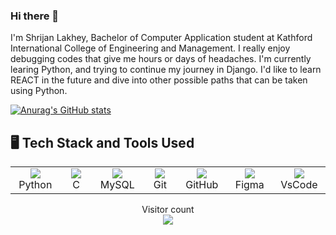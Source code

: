 ### Hi there 👋

I'm Shrijan Lakhey, Bachelor of Computer Application student at Kathford International College of Engineering and Management. I really enjoy debugging codes that give me hours or days of headaches. I'm currently learing Python, and trying to continue my journey in Django. I'd like to learn REACT in the future and dive into other possible paths that can be taken using Python.

[![Anurag's GitHub stats](https://github-readme-stats.vercel.app/api?username=shrijanlakhey)](https://github.com/anuraghazra/github-readme-stats)

<h2>🖥️ Tech Stack and Tools Used</h2>

<table>
  <tr>
      <td align="center"  width="96"height="40" >
              <img src="https://cdn.jsdelivr.net/gh/devicons/devicon/icons/python/python-original.svg" />
      <br>Python
      </td>
      <td align="center"  width="96" height="40">
              <img src="https://cdn.jsdelivr.net/gh/devicons/devicon/icons/c/c-original.svg" />
      <br>C
      </td>
      <td align="center" width="96" height="40">
              <img src="https://cdn.jsdelivr.net/gh/devicons/devicon/icons/mysql/mysql-original.svg" />
      <br>MySQL
      </td>
      <td align="center"  width="96" height="40">
              <img src="https://cdn.jsdelivr.net/gh/devicons/devicon/icons/git/git-original.svg" />
      <br>Git
      </td>
      <td align="center"  width="96" height="40">
              <img src="https://cdn.jsdelivr.net/gh/devicons/devicon/icons/github/github-original.svg" />
      <br>GitHub
      </td>
      <td align="center"  width="96" height="40">
              <img src="https://cdn.jsdelivr.net/gh/devicons/devicon/icons/figma/figma-original.svg" />
      <br>Figma
      </td>
      <td align="center" width="96" height="40">
            <img src="https://cdn.jsdelivr.net/gh/devicons/devicon/icons/vscode/vscode-original.svg" />
      <br>VsCode
    </td>
  </tr>
</table>
<p align="center"> 
  Visitor count<br>
  <img src="https://profile-counter.glitch.me/shrijanlakhey/count.svg" />
</p>
